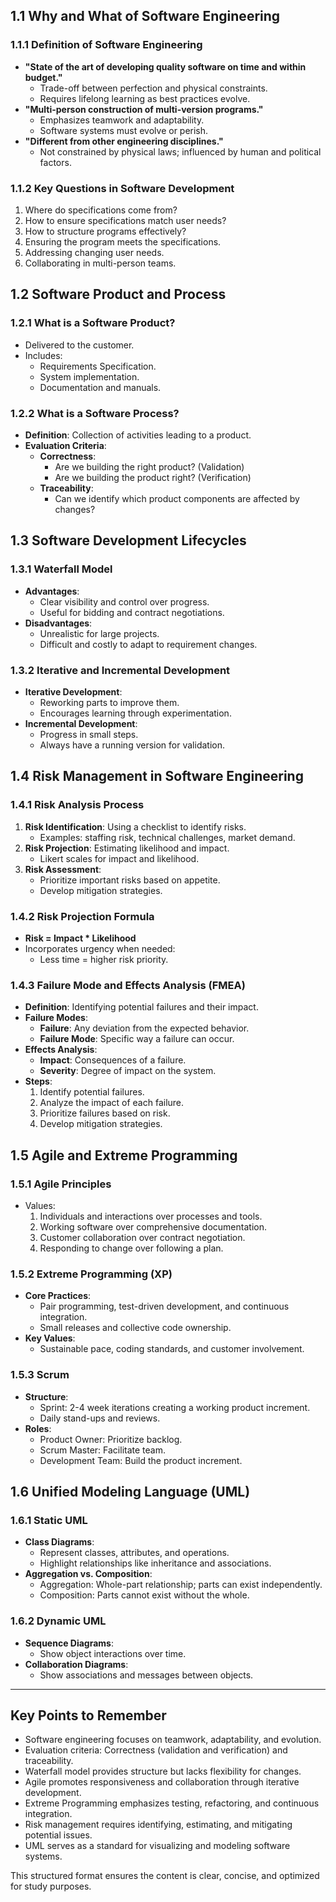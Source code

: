 ## 1.1 Why and What of Software Engineering

### 1.1.1 Definition of Software Engineering

- **"State of the art of developing quality software on time and within budget."**
  - Trade-off between perfection and physical constraints.
  - Requires lifelong learning as best practices evolve.
- **"Multi-person construction of multi-version programs."**
  - Emphasizes teamwork and adaptability.
  - Software systems must evolve or perish.
- **"Different from other engineering disciplines."**
  - Not constrained by physical laws; influenced by human and political factors.

### 1.1.2 Key Questions in Software Development

1. Where do specifications come from?
2. How to ensure specifications match user needs?
3. How to structure programs effectively?
4. Ensuring the program meets the specifications.
5. Addressing changing user needs.
6. Collaborating in multi-person teams.

## 1.2 Software Product and Process

### 1.2.1 What is a Software Product?

- Delivered to the customer.
- Includes:
  - Requirements Specification.
  - System implementation.
  - Documentation and manuals.

### 1.2.2 What is a Software Process?

- **Definition**: Collection of activities leading to a product.
- **Evaluation Criteria**:
  - **Correctness**:
    - Are we building the right product? (Validation)
    - Are we building the product right? (Verification)
  - **Traceability**:
    - Can we identify which product components are affected by changes?

## 1.3 Software Development Lifecycles

### 1.3.1 Waterfall Model

- **Advantages**:
  - Clear visibility and control over progress.
  - Useful for bidding and contract negotiations.
- **Disadvantages**:
  - Unrealistic for large projects.
  - Difficult and costly to adapt to requirement changes.

### 1.3.2 Iterative and Incremental Development

- **Iterative Development**:
  - Reworking parts to improve them.
  - Encourages learning through experimentation.
- **Incremental Development**:
  - Progress in small steps.
  - Always have a running version for validation.

## 1.4 Risk Management in Software Engineering

### 1.4.1 Risk Analysis Process

1. **Risk Identification**: Using a checklist to identify risks.
   - Examples: staffing risk, technical challenges, market demand.
2. **Risk Projection**: Estimating likelihood and impact.
   - Likert scales for impact and likelihood.
3. **Risk Assessment**:
   - Prioritize important risks based on appetite.
   - Develop mitigation strategies.

### 1.4.2 Risk Projection Formula

- **Risk = Impact \* Likelihood**
- Incorporates urgency when needed:
  - Less time = higher risk priority.

### 1.4.3 Failure Mode and Effects Analysis (FMEA)

- **Definition**: Identifying potential failures and their impact.
- **Failure Modes**:
  - **Failure**: Any deviation from the expected behavior.
  - **Failure Mode**: Specific way a failure can occur.
- **Effects Analysis**:
  - **Impact**: Consequences of a failure.
  - **Severity**: Degree of impact on the system.
- **Steps**:
  1. Identify potential failures.
  2. Analyze the impact of each failure.
  3. Prioritize failures based on risk.
  4. Develop mitigation strategies.

## 1.5 Agile and Extreme Programming

### 1.5.1 Agile Principles

- Values:
  1. Individuals and interactions over processes and tools.
  2. Working software over comprehensive documentation.
  3. Customer collaboration over contract negotiation.
  4. Responding to change over following a plan.

### 1.5.2 Extreme Programming (XP)

- **Core Practices**:
  - Pair programming, test-driven development, and continuous integration.
  - Small releases and collective code ownership.
- **Key Values**:
  - Sustainable pace, coding standards, and customer involvement.

### 1.5.3 Scrum

- **Structure**:
  - Sprint: 2-4 week iterations creating a working product increment.
  - Daily stand-ups and reviews.
- **Roles**:
  - Product Owner: Prioritize backlog.
  - Scrum Master: Facilitate team.
  - Development Team: Build the product increment.

## 1.6 Unified Modeling Language (UML)

### 1.6.1 Static UML

- **Class Diagrams**:
  - Represent classes, attributes, and operations.
  - Highlight relationships like inheritance and associations.
- **Aggregation vs. Composition**:
  - Aggregation: Whole-part relationship; parts can exist independently.
  - Composition: Parts cannot exist without the whole.

### 1.6.2 Dynamic UML

- **Sequence Diagrams**:
  - Show object interactions over time.
- **Collaboration Diagrams**:
  - Show associations and messages between objects.

---

## Key Points to Remember

- Software engineering focuses on teamwork, adaptability, and evolution.
- Evaluation criteria: Correctness (validation and verification) and traceability.
- Waterfall model provides structure but lacks flexibility for changes.
- Agile promotes responsiveness and collaboration through iterative development.
- Extreme Programming emphasizes testing, refactoring, and continuous integration.
- Risk management requires identifying, estimating, and mitigating potential issues.
- UML serves as a standard for visualizing and modeling software systems.

This structured format ensures the content is clear, concise, and optimized for study purposes.
